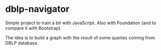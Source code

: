 dblp-navigator
==============

Simple project to train a bit with JavaScript. Also with Foundation (and to compare it with Bootstrap).

The idea is to build a graph with the result of some queries coming from DBLP database.


